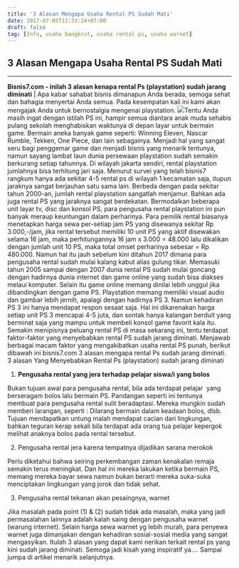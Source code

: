 ```yaml
---
title: '3 Alasan Mengapa Usaha Rental PS Sudah Mati'
date: 2017-07-05T12:33:24+07:00
draft: false
tag: [Info, usaha bangkrut, usaha rental ps, usaha warnet]
---
```

## 3 Alasan Mengapa Usaha Rental PS Sudah Mati
----

**Bisnis7.com - inilah 3 alasan kenapa rental Ps (playstation) sudah jarang diminati** | Apa kabar sahabat bisnis dimanapun Anda berada, semoga sehat dan bahagia menyertai Anda semua. Pada kesempatan kali ini kami akan mengajak Anda untuk bernostalgia mengenai playstation. ![](https://www.bisnis7.com/wp-content/uploads/2017/07/usaha-rental-ps-mulai-sepi-peminat.jpg)Tentu Anda masih ingat dengan istilah PS ini, hampir semua diantara anak muda sehabis pulang sekolah menghabiskan waktunya di depan layar untuk bermain game. Bermain aneka banyak game seperti: Winning Eleven, Nascar Rumble, Tekken, One Piece, dan lain sebagainya. Menjadi hal yang sangat seru bagi penggemar game dan menjadi bisnis yang menarik tentunya, namun sayang lambat laun dunia persewaan playstation sudah semakin berkurang setiap tahunnya. Di wilayah jakarta sendiri, rental playstation jumlahnya bisa terhitung jari saja. Menurut survei yang telah bisnis7 rangkum hanya ada sekitar 4-5 rental ps di wilayah 1 kecamatan saja, itupun jaraknya sangat berjauhan satu sama lain. Berbeda dengan pada sekitar tahun 2000-an, jumlah rental playstation sangatlah menjamur. Bahkan ada juga rental PS yang jaraknya sangat berdekatan. Bermodalkan beberapa unit layar tv, disc dan konsol PS, para pengusaha rental playstation ini pun banyak meraup keuntungan dalam perharinya. Para pemilik rental biasanya menetapkan harga sewa per-setiap jam PS yang disewanya sekitar Rp 3.000,-/jam, jika rental tersebut memiliki 10 unit PS yang aktif disewakan selama 16 jam, maka perhitungannya 16 jam x 3.000 = 48.000 lalu dikalikan dengan jumlah unit 10 PS, maka total omset perharinya sebesar = Rp 480.000. Namun hal itu jauh sebelum kini ditahun 2017 dimana para pengusaha rental sudah mulai kalang kabut alias gulung tikar. Memasuki tahun 2005 sampai dengan 2007 dunia rental PS sudah mulai goncang dengan hadirnya dunia internet dan game online yang sudah bisa diakses melaui komputer. Selain itu game online memang dinilai lebih unggul jika dibandingkan dengan game PS. Playstation memang memiliki visual audio dan gambar lebih jernih, apalagi dengan hadirnya PS 3. Namun kehadiran PS 3 ini hanya mendapat respon sesaat saja. Hal ini dikarenakan harga setiap unit PS 3 mencapai 4-5 juta, dan sontak hanya kalangan berduit yang berminat saja yang mampu untuk membeli konsol game favorit kala itu. Semakin menipisnya peluang rental PS di masa sekarang ini, tentu terdapat faktor-faktor yang menyebabkan rental PS sudah jarang diminati. Menjawab berbagai macam faktor yang mengakibatkan usaha rental PS punah, berikut dibawah ini bisnis7.com 3 alasan mengapa rental Ps sudah jarang diminati. 3 alasan Yang Menyebabkan Rental Ps (playstation) sudah jarang diminati

1.  **Pengusaha rental yang jera terhadap pelajar siswa/i yang bolos**

Bukan tujuan awal para pengusaha rental, bila ada terdapat pelajar  yang berseragam bolos lalu bermain PS. Pandangan seperti ini tentunya membuat para pengusaha rental sulit beradaptasi. Mereka mungkin sudah memberi larangan, seperti : Dilarang bermain dalam keadaan bolos, dlsb. Tujuan mendapatkan untung malah mendapat cacian dari lingkungan, bahkan teguran kerap sekali bila terdapat ada orang tua pelajar kepergok melihat anaknya bolos pada rental tersebut.

2.  Pengusaha rental jera karena tempatnya dijadikan sarana merokok

Perlu diketahui bahwa seiring perkembangan zaman kenakalan remaja semakin terus meningkat. Dan hal ini mereka lakukan ketika bermain PS, memang mereka bayar sewa namun bukan berarti mereka suka-suka menciptakan lingkungan yang jorok dan tidak sehat.

3.  Pengusaha rental tekanan akan pesaingnya, warnet

Jika masalah pada point (1) & (2) sudah tidak ada masalah, maka yang jadi permasalahan lainnya adalah kalah saing dengan pengusaha warnet (warung internet). Selain harga sewa warnet yg lebih murah, para penyewa warnet juga dimanjakan dengan kehadiran sosial-sosial media yang sangat mengasyikan. Itulah 3 alasan yang dapat kami nerikan terkait rental ps yang kini sudah jarang diminati. Semoga jadi kisah yang inspiratif ya.... Sampai jumpa di artikel menarik selanjutnya.